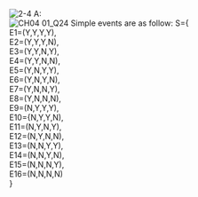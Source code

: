 ![2-4](https://github.com/user-attachments/assets/0c7fab05-12af-4914-a159-d182cb36bcdf)
A:  
![CH04 01_Q24](https://github.com/user-attachments/assets/b50b243f-f3dc-41c2-a41e-4591d3e16fe0)
Simple events are as follow:
S={  
E1=(Y,Y,Y,Y),  
E2=(Y,Y,Y,N),  
E3=(Y,Y,N,Y),  
E4=(Y,Y,N,N),  
E5=(Y,N,Y,Y),  
E6=(Y,N,Y,N),  
E7=(Y,N,N,Y),  
E8=(Y,N,N,N),  
E9=(N,Y,Y,Y),  
E10={N,Y,Y,N),  
E11=(N,Y,N,Y),  
E12=(N,Y,N,N),  
E13=(N,N,Y,Y),  
E14=(N,N,Y,N),  
E15=(N,N,N,Y),  
E16=(N,N,N,N)  
}

